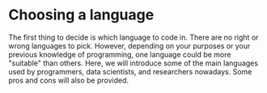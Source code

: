 Choosing a language
===================

The first thing to decide is which language to code in. There are no right or wrong languages to pick. However, depending on your purposes or your previous knowledge of programming, one language could be more "suitable" than others. Here, we will introduce some of the main languages used by programmers, data scientists, and researchers nowadays. Some pros and cons will also be provided.
